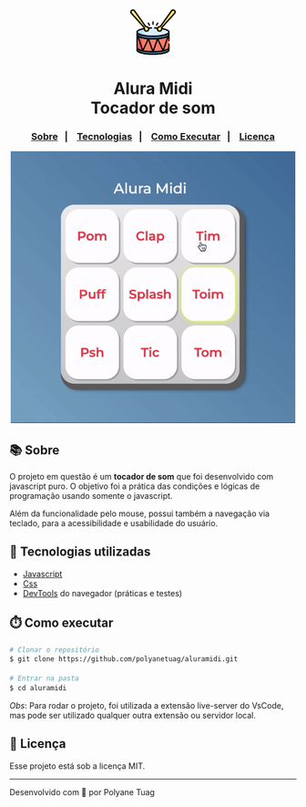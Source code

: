 <div align="center" justify-content="space-between">
  <img width= '80' src="images/bateria.png" /> 
  <h1>Alura Midi <br/> 
  Tocador de som</h1>
</div>

<h3 align="center">  
  <p align="center">
    <a href="#-sobre">Sobre</a>&nbsp;&nbsp;&nbsp;|&nbsp;&nbsp;&nbsp;
    <a href="#-tecnologias">Tecnologias</a>&nbsp;&nbsp;&nbsp;|&nbsp;&nbsp;&nbsp;
    <a href="#-como-executar">Como Executar</a>&nbsp;&nbsp;&nbsp;|&nbsp;&nbsp;&nbsp;
    <a href="#-licença">Licença</a>
  </p>
</h3>

<div align="center">
    <img width= '500' src="images/interface.gif" /> 
</div>

## 📚 Sobre

O projeto em questão é um **tocador de som** que foi desenvolvido com javascript puro. O objetivo foi a prática das condições e lógicas de programação usando somente o javascript.

Além da funcionalidade pelo mouse, possui também a navegação via teclado, para a acessibilidade e usabilidade do usuário.

## 🚀 Tecnologias utilizadas

- [Javascript](https://developer.mozilla.org/pt-BR/docs/Web/JavaScript)
- [Css](https://developer.mozilla.org/pt-BR/docs/Web/CSS)
- [DevTools](https://developer.mozilla.org/en-US/docs/Learn_web_development/Howto/Tools_and_setup/What_are_browser_developer_tools) do navegador (práticas e testes)

## ⏱️ Como executar

```bash
# Clonar o repositório
$ git clone https://github.com/polyanetuag/aluramidi.git

# Entrar na pasta  
$ cd aluramidi
```
*Obs*: Para rodar o projeto, foi utilizada a extensão live-server do VsCode, mas pode ser utilizado qualquer outra extensão ou servidor local.
## 📝 Licença

Esse projeto está sob a licença MIT.

---
Desenvolvido com 💜 por Polyane Tuag
